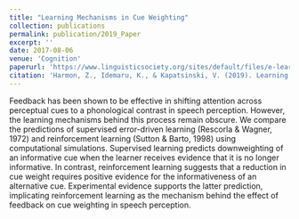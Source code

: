 ```yaml
---
title: "Learning Mechanisms in Cue Weighting"
collection: publications
permalink: publication/2019_Paper
excerpt: ''
date: 2017-08-06
venue: 'Cognition'
paperurl: 'https://www.linguisticsociety.org/sites/default/files/e-learning/HarmonIdemaruKapatsinski2019.pdf'
citation: 'Harmon, Z., Idemaru, K., & Kapatsinski, V. (2019). Learning mechanisms in cue reweighting. <i>Cognition</i>, <i>189</i>, 76–88.'
---
```



Feedback has been shown to be effective in shifting attention across perceptual cues to a phonological contrast in speech perception. However, the learning mechanisms behind this process remain obscure. We compare the predictions of supervised error-driven learning (Rescorla & Wagner, 1972) and reinforcement learning (Sutton & Barto, 1998) using computational simulations. Supervised learning predicts downweighting of an informative cue when the learner receives evidence that it is no longer informative. In contrast, reinforcement learning suggests that a reduction in cue weight requires positive evidence for the informativeness of an alternative cue. Experimental evidence supports the latter prediction, implicating reinforcement learning as the mechanism behind the effect of feedback on cue weighting in speech perception. 
